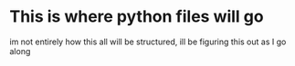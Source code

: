 # This is where python files will go 
im not entirely how this all will be structured, ill be figuring this out as I go along
